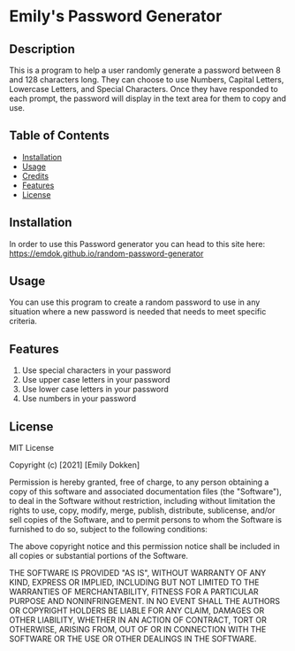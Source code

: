 # Emily's Password Generator

## Description
This is a program to help a user randomly generate a password between 8 and 128 characters long. They can choose to use Numbers, Capital Letters, Lowercase Letters, and Special Characters. Once they have responded to each prompt, the password will display in the text area for them to copy and use.

## Table of Contents

- [Installation](#installation)
- [Usage](#usage)
- [Credits](#credits)
- [Features](#features)
- [License](#license)

## Installation
In order to use this Password generator you can head to this site here: 
https://emdok.github.io/random-password-generator

## Usage
You can use this program to create a random password to use in any situation where a new password is needed that needs to meet specific criteria.

## Features
1. Use special characters in your password
2. Use upper case letters in your password
3. Use lower case letters in your password
4. Use numbers in your password

## License
MIT License

Copyright (c) [2021] [Emily Dokken]

Permission is hereby granted, free of charge, to any person obtaining a copy
of this software and associated documentation files (the "Software"), to deal
in the Software without restriction, including without limitation the rights
to use, copy, modify, merge, publish, distribute, sublicense, and/or sell
copies of the Software, and to permit persons to whom the Software is
furnished to do so, subject to the following conditions:

The above copyright notice and this permission notice shall be included in all
copies or substantial portions of the Software.

THE SOFTWARE IS PROVIDED "AS IS", WITHOUT WARRANTY OF ANY KIND, EXPRESS OR
IMPLIED, INCLUDING BUT NOT LIMITED TO THE WARRANTIES OF MERCHANTABILITY,
FITNESS FOR A PARTICULAR PURPOSE AND NONINFRINGEMENT. IN NO EVENT SHALL THE
AUTHORS OR COPYRIGHT HOLDERS BE LIABLE FOR ANY CLAIM, DAMAGES OR OTHER
LIABILITY, WHETHER IN AN ACTION OF CONTRACT, TORT OR OTHERWISE, ARISING FROM,
OUT OF OR IN CONNECTION WITH THE SOFTWARE OR THE USE OR OTHER DEALINGS IN THE
SOFTWARE.




